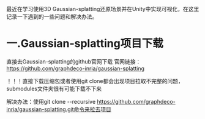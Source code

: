 最近在学习使用3D Gaussian-splatting还原场景并在Unity中实现可视化，在这里记录一下遇到的一些问题和解决办法。

一.Gaussian-splatting项目下载
===
直接去Gaussian-splatting的github官网下载
官网链接：https://github.com/graphdeco-inria/gaussian-splatting

！！！直接下载压缩包或者使用git clone都会出现项目拉取不完整的问题，submodules文件夹很有可能下载不下来

解决办法：使用git clone --recursive https://github.com/graphdeco-inria/gaussian-splatting.git命令来拉去项目

